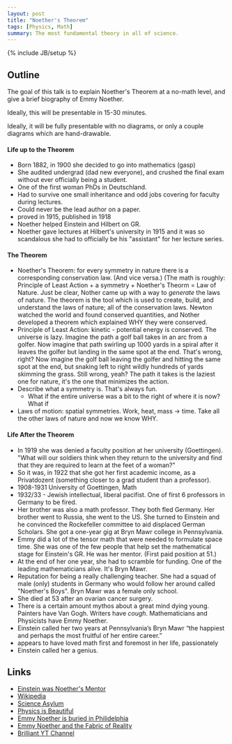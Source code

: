 ```yaml
---
layout: post
title: "Noether's Theorem"
tags: [Physics, Math]
summary: The most fundamental theory in all of science.
---
```

{% include JB/setup %}


## Outline
  
The goal of this talk is to explain Noether's Theorem at a no-math level, and give a brief biography of Emmy Noether.

Ideally, this will be presentable in 15-30 minutes.

Ideally, it will be fully presentable with no diagrams, or only a couple diagrams which are hand-drawable.


#### Life up to the Theorem

- Born 1882, in 1900 she decided to go into mathematics (gasp)
- She audited undergrad (dad new everyone), and crushed the final exam without ever officially being a student.
- One of the first woman PhDs in Deutschland.
- Had to survive one small inheritance and odd jobs covering for faculty during lectures.
- Could never be the lead author on a paper.
- proved in 1915, published in 1918
- Noether helped Einstein and Hilbert on GR.
- Noether gave lectures at Hilbert's university in 1915 and it was so scandalous she had to officially be his "assistant" for her lecture series.


#### The Theorem

- Noether's Theorem: for every symmetry in nature there is a corresponding conservation law. (And vice versa.) (The math is roughly: Principle of Least Action + a symmetry + Noether's Theorm = Law of Nature. Just be clear, Nother came up with a way to *generate* the laws of nature. The theorem is the tool which is used to create, build, and understand the laws of nature; all of the conservation laws. Newton watched the world and found conserved quantities, and Nother developed a theorem which explained WHY they were conserved.
- Principle of Least Action: kinetic - potential energy is conserved. The universe is lazy. Imagine the path a golf ball takes in an arc from a golfer. Now imagine that path swirling up 1000 yards in a spiral after it leaves the golfer but landing in the same spot at the end. That's wrong, right? Now imagine the golf ball leaving the golfer and hitting the same spot at the end, but snaking left to right wildly hundreds of yards skimming the grass. Still wrong, yeah? The path it takes is the laziest one for nature, it's the one that minimizes the action.
- Describe what a symmetry is. That's always fun.
  + What if the entire universe was a bit to the right of where it is now? What if 
- Laws of motion: spatial symmetries. Work, heat, mass -> time. Take all the other laws of nature and now we know WHY.


#### Life After the Theorem

- In 1919 she was denied a faculty position at her university (Goettingen). "What will our soldiers think when they return to the university and find that they are required to learn at the feet of a woman?"
- So it was, in 1922 that she got her first academic income, as a Privatdozent (something closer to a grad student than a professor).
- 1908-1931 University of Goettingen, Math
- 1932/33 - Jewish intellectual, liberal pacifist. One of first 6 professors in Germany to be fired.
- Her brother was also a math professor. They both fled Germany. Her brother went to Russia, she went to the US. She turned to Einstein and he convinced the Rockefeller committee to aid displaced German Scholars. She got a one-year gig at Bryn Mawr college in Pennsylvania.
- Emmy did a lot of the tensor math that were needed to formulate space time. She was one of the few people that help set the mathematical stage for Einstein's GR. He was her mentor. (First paid position at 51.)
- At the end of her one year, she had to scramble for funding. One of the leading mathematicians alive. It's Bryn Mawr.
- Reputation for being a really challenging teacher. She had a squad of male (only) students in Germany who would follow her around called "Noether's Boys". Bryn Mawr was a female only school.
- She died at 53 after an ovarian cancer surgery.
- There is a certain amount mythos about a great mind dying young. Painters have Van Gogh. Writers have *cough*. Mathematicians and Physicists have Emmy Noether.
- Einstein called her two years at Pennsylvania’s Bryn Mawr “the happiest and perhaps the most fruitful of her entire career.”
- appears to have loved math first and foremost in her life, passionately
- Einstein called her a genius.


## Links

* [Einstein was Noether's Mentor](https://www.washingtonpost.com/news/comic-riffs/wp/2015/03/23/emmy-noether-google-doodle-why-einstein-called-her-a-creative-mathematical-genius/?noredirect=on&utm_term=.c05fbd4bd738)
* [Wikipedia](https://en.wikipedia.org/wiki/Emmy_Noether)
* [Science Asylum](https://www.youtube.com/watch?v=ahf0zCaqrwM)
* [Physics is Beautiful](https://www.youtube.com/watch?v=C4vNPEEwsmc)
* [Emmy Noether is buried in Philidelphia](https://en.wikipedia.org/wiki/Bryn_Mawr_College#M._Carey_Thomas_Library)
* [Emmy Noether and the Fabric of Reality](https://www.youtube.com/watch?v=1_MpQG2xXVo)
* [Brilliant YT Channel](https://www.youtube.com/watch?v=04ERSb06dOg)

